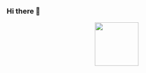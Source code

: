 ### Hi there 👋
<div id="header" align="center">
  <img src="https://giphy.com/gifs/1jps-castlevania-2zozesWYmwaC0n3Nzz" width="100"/>
</div>



<!--
**927-Striletchi-Vlad/927-Striletchi-Vlad** is a ✨ _special_ ✨ repository because its `README.md` (this file) appears on your GitHub profile.

Here are some ideas to get you started:

- 🔭 I’m currently working on ...
- 🌱 I’m currently learning ...
- 👯 I’m looking to collaborate on ...
- 🤔 I’m looking for help with ...
- 💬 Ask me about ...
- 📫 How to reach me: ...
- 😄 Pronouns: ...
- ⚡ Fun fact: ...
-->
